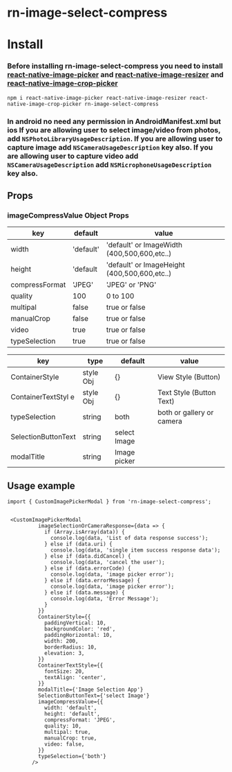 # rn-image-select-compress

# Install

### Before installing rn-image-select-compress you need to install [react-native-image-picker](https://github.com/react-native-image-picker/react-native-image-picker) and [react-native-image-resizer](https://github.com/bamlab/react-native-image-resizer) and [react-native-image-crop-picker](https://github.com/ivpusic/react-native-image-crop-picker)

```
npm i react-native-image-picker react-native-image-resizer react-native-image-crop-picker rn-image-select-compress
```

### In android no need any permission in AndroidManifest.xml but ios If you are allowing user to select image/video from photos, add `NSPhotoLibraryUsageDescription`. If you are allowing user to capture image add `NSCameraUsageDescription` key also. If you are allowing user to capture video add `NSCameraUsageDescription` add `NSMicrophoneUsageDescription` key also.

## Props

### imageCompressValue Object Props

| key            | default   | value                                        |
| -------------- | --------- | -------------------------------------------- |
| width          | 'default' | 'default' or ImageWidth (400,500,600,etc..)  |
| height         | 'default  | 'default' or ImageHeight (400,500,600,etc..) |
| compressFormat | 'JPEG'    | 'JPEG' or 'PNG'                              |
| quality        | 100       | 0 to 100                                     |
| multipal       | false     | true or false                                |
| manualCrop     | false     | true or false                                |
| video          | true      | true or false                                |
| typeSelection  | true      | true or false                                |

| key                 | type      | default      | value                     |
| ------------------- | --------- | ------------ | ------------------------- |
| ContainerStyle      | style Obj | {}           | View Style (Button)       |
| ContainerTextStyl e | style Obj | {}           | Text Style (Button Text)  |
| typeSelection       | string    | both         | both or gallery or camera |
| SelectionButtonText | string    | select Image |                           |
| modalTitle          | string    | Image picker |                           |

## Usage example

```
import { CustomImagePickerModal } from 'rn-image-select-compress';


 <CustomImagePickerModal
          imageSelectionOrCameraResponse={data => {
            if (Array.isArray(data)) {
              console.log(data, 'List of data response success');
            } else if (data.uri) {
              console.log(data, 'single item success response data');
            } else if (data.didCancel) {
              console.log(data, 'cancel the user');
            } else if (data.errorCode) {
              console.log(data, 'image picker error');
            } else if (data.errorMessage) {
              console.log(data, 'image picker error');
            } else if (data.message) {
              console.log(data, 'Error Message');
            }
          }}
          ContainerStyle={{
            paddingVertical: 10,
            backgroundColor: 'red',
            paddingHorizontal: 10,
            width: 200,
            borderRadius: 10,
            elevation: 3,
          }}
          ContainerTextStyle={{
            fontSize: 20,
            textAlign: 'center',
          }}
          modalTitle={'Image Selection App'}
          SelectionButtonText={'select Image'}
          imageCompressValue={{
            width: 'default',
            height: 'default',
            compressFormat: 'JPEG',
            quality: 10,
            multipal: true,
            manualCrop: true,
            video: false,
          }}
          typeSelection={'both'}
        />
```
